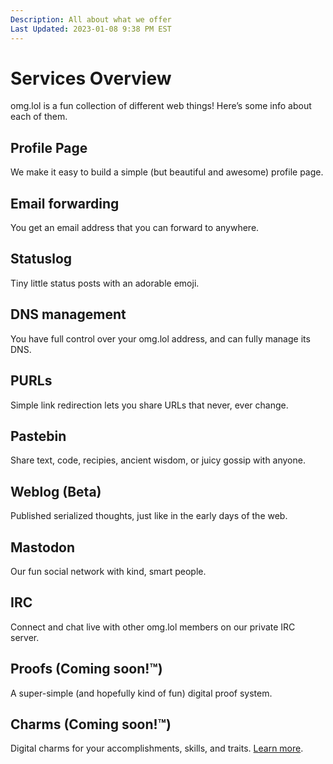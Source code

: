 ```yaml
---
Description: All about what we offer  
Last Updated: 2023-01-08 9:38 PM EST
---
```


# Services Overview

omg.lol is a fun collection of different web things! Here’s some info about each of them.

## <i class="fa-duotone fa-fw fa-browser"></i> Profile Page

We make it easy to build a simple (but beautiful and awesome) profile page.

## <i class="fa-duotone fa-fw fa-envelopes"></i> Email forwarding

You get an email address that you can forward to anywhere.

## <i class="fa-duotone fa-fw fa-star"></i> Statuslog

Tiny little status posts with an adorable emoji.

## <i class="fa-duotone fa-fw fa-binary"></i> DNS management

You have full control over your omg.lol address, and can fully manage its DNS.

## <i class="fa-duotone fa-fw fa-arrow-right-from-line"></i> PURLs

Simple link redirection lets you share URLs that never, ever change.

## <i class="fa-duotone fa-fw fa-paste"></i> Pastebin

Share text, code, recipies, ancient wisdom, or juicy gossip with anyone.

## <i class="fa-duotone fa-fw fa-square-rss"></i> Weblog (Beta)

Published serialized thoughts, just like in the early days of the web.

## <i class="fa-brands fa-fw fa-mastodon"></i> Mastodon

Our fun social network with kind, smart people.

## <i class="fa-duotone fa-fw fa-message-smile"></i> IRC

Connect and chat live with other omg.lol members on our private IRC server.

## <i class="fa-duotone fa-fw fa-badge-check"></i> Proofs (Coming soon!™)

A super-simple (and hopefully kind of fun) digital proof system.

## <i class="fa-duotone fa-fw fa-badge-check"></i> Charms (Coming soon!™)

Digital charms for your accomplishments, skills, and traits. [Learn more](https://charms.lol).